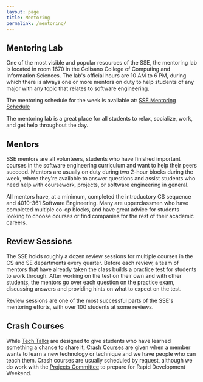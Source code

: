 ```yaml
---
layout: page
title: Mentoring
permalink: /mentoring/
---
```

Mentoring Lab
-------------

One of the most visible and popular resources of the SSE, the mentoring lab
is located in room 1670 in the Golisano College of Computing and Information
Sciences. The lab's official hours are 10 AM to 6 PM, during which there is
always one or more mentors on duty to help students of any major with any
topic that relates to software engineering.

The mentoring schedule for the week is available at: <a href="https://www.google.com/calendar/embed?title=Mentoring%20Schedule&mode=WEEK&height=768&wkst=1&bgcolor=%23FFFFFF&src=ict76b9u2j4ogt6r3spab08vog%40group.calendar.google.com&color=%232F6213&ctz=America%2FNew_York" target="_blank">SSE Mentoring Schedule</a>

The mentoring lab is a great place for all students to relax, socialize,
work, and get help throughout the day.

Mentors
-------

SSE mentors are all volunteers, students who have finished important
courses in the software engineering curriculum and want to help their peers 
succeed. Mentors are usually on duty during two 2-hour blocks during the week, 
where they're available to answer questions and assist students who need help 
with coursework, projects, or software engineering in general.

All mentors have, at a minimum, completed the introductory CS sequence and
4010-361 Software Engineering.  Many are upperclassmen who have completed
multiple co-op blocks, and have great advice for students looking to choose
courses or find companies for the rest of their academic careers.

Review Sessions
---------------

The SSE holds roughly a dozen review sessions for multiple courses in the CS
and SE departments every quarter. Before each review, a team of mentors that
have already taken the class builds a practice test for students to work
through. After working on the test on their own and with other students, the
mentors go over each question on the practice exam, discussing answers and
providing hints on what to expect on the test.

Review sessions are one of the most successful parts of the SSE's mentoring
efforts, with over 100 students at some reviews.

Crash Courses
-------------

While [Tech Talks][1] are designed to give students who have learned
something a chance to share it, [Crash Courses][2] are given when a member wants to 
learn a new technology or technique and we have people who can teach them. Crash
courses are usually scheduled by request, although we do work with the
[Projects Committee][3] to prepare for Rapid Development Weekend.

[1]: /tech-talks
[2]: /crash-courses
[3]: /projects
